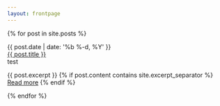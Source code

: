 ```yaml
---
layout: frontpage
---
```


  {% for post in site.posts %}
  <article>
    <span class="post-date">{{ post.date | date: '%b %-d, %Y' }}<br></span>
    <span class="post-title">
      <a href="{{ post.url }}">
        {{ post.title }}
      </a>
    </span>
    <span><br>test</span>
    <p>{{ post.excerpt }}
    {% if post.content contains site.excerpt_separator %}
      <a href="{{ site.baseurl }}{{ post.url }}">Read more</a>
    {% endif %}
    </p>
  </article>
{% endfor %}

